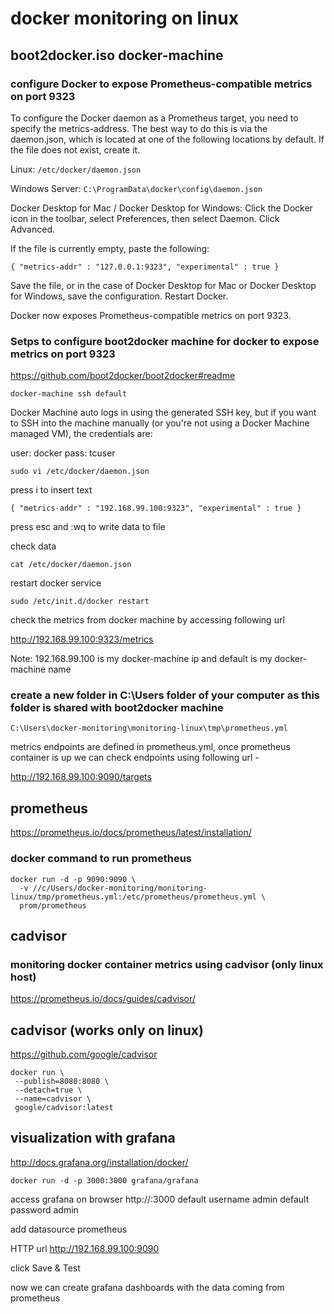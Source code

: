 # docker monitoring on linux

## boot2docker.iso docker-machine

### configure Docker to expose Prometheus-compatible metrics on port 9323

To configure the Docker daemon as a Prometheus target, you need to specify the metrics-address. The best way to do this is via the daemon.json, which is located at one of the following locations by default. If the file does not exist, create it.

Linux: `/etc/docker/daemon.json`

Windows Server: `C:\ProgramData\docker\config\daemon.json`

Docker Desktop for Mac / Docker Desktop for Windows: Click the Docker icon in the toolbar, select Preferences, then select Daemon. Click Advanced.

If the file is currently empty, paste the following:

`{
  "metrics-addr" : "127.0.0.1:9323",
  "experimental" : true
}`

Save the file, or in the case of Docker Desktop for Mac or Docker Desktop for Windows, save the configuration. Restart Docker.

Docker now exposes Prometheus-compatible metrics on port 9323.

### Setps to configure boot2docker machine for docker to expose metrics on port 9323

https://github.com/boot2docker/boot2docker#readme

`docker-machine ssh default`

Docker Machine auto logs in using the generated SSH key, but if you want to SSH into the machine manually (or you're not using a Docker Machine managed VM), the credentials are:

user: docker
pass: tcuser

`sudo vi /etc/docker/daemon.json`

press i to insert text 

`{
  "metrics-addr" : "192.168.99.100:9323",
  "experimental" : true
}`

press esc and :wq to write data to file

check data 

`cat /etc/docker/daemon.json`

restart docker service 

`sudo /etc/init.d/docker restart`

check the metrics from docker machine by accessing following url

http://192.168.99.100:9323/metrics

Note: 192.168.99.100 is my docker-machine ip and default is my docker-machine name

### create a new folder in C:\Users folder of your computer as this folder is shared with boot2docker machine 

`C:\Users\docker-monitoring\monitoring-linux\tmp\prometheus.yml`

metrics endpoints are defined in prometheus.yml, once prometheus container is up we can check endpoints using following url -

http://192.168.99.100:9090/targets


## prometheus
https://prometheus.io/docs/prometheus/latest/installation/

### docker command to run prometheus
```
docker run -d -p 9090:9090 \
  -v //c/Users/docker-monitoring/monitoring-linux/tmp/prometheus.yml:/etc/prometheus/prometheus.yml \
  prom/prometheus
  ```
 
## cadvisor
### monitoring docker container metrics using cadvisor (only linux host) 
https://prometheus.io/docs/guides/cadvisor/
 
## cadvisor (works only on linux)
https://github.com/google/cadvisor
 
 ```
 docker run \
  --publish=8080:8080 \
  --detach=true \
  --name=cadvisor \
  google/cadvisor:latest
  ```
  
## visualization with grafana
http://docs.grafana.org/installation/docker/
  
`docker run -d -p 3000:3000 grafana/grafana`

access grafana on browser  http://<docker-machine ip>:3000
default username admin
default password admin

add datasource prometheus

HTTP url http://192.168.99.100:9090

click Save & Test

now we can create grafana dashboards with the data coming from prometheus
